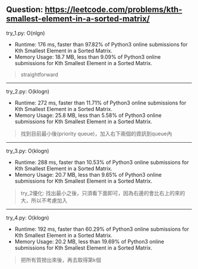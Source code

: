 Question: https://leetcode.com/problems/kth-smallest-element-in-a-sorted-matrix/
---

try_1.py: O(nlgn)

* Runtime: 176 ms, faster than 97.82% of Python3 online submissions for Kth Smallest Element in a Sorted Matrix.
* Memory Usage: 18.7 MB, less than 9.09% of Python3 online submissions for Kth Smallest Element in a Sorted Matrix.

> straightforward

---

try_2.py: O(klogn)

* Runtime: 272 ms, faster than 11.71% of Python3 online submissions for Kth Smallest Element in a Sorted Matrix.
* Memory Usage: 25.8 MB, less than 5.58% of Python3 online submissions for Kth Smallest Element in a Sorted Matrix.

> 找到目前最小後(priority queue)，加入右下兩個的資訊到queue內

---

try_3.py: O(klogn)

* Runtime: 288 ms, faster than 10.53% of Python3 online submissions for Kth Smallest Element in a Sorted Matrix.
* Memory Usage: 20.7 MB, less than 9.65% of Python3 online submissions for Kth Smallest Element in a Sorted Matrix.

> try_2優化: 找出最小之後，只須看下面即可，因為右邊的會比右上的來的大，所以不考慮加入

---

try_4.py: O(klogn)

* Runtime: 192 ms, faster than 60.29% of Python3 online submissions for Kth Smallest Element in a Sorted Matrix.
* Memory Usage: 20.2 MB, less than 19.69% of Python3 online submissions for Kth Smallest Element in a Sorted Matrix.

> 把所有質撈出來後，再去取得第k個